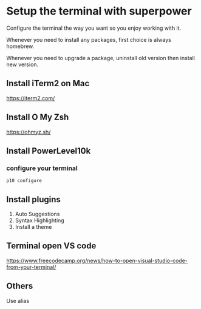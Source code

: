 # Setup the terminal with superpower

Configure the terminal the way you want so you enjoy working with it.

Whenever you need to install any packages, first choice is always homebrew.

Whenever you need to upgrade a package, uninstall old version then install new version.

## Install iTerm2 on Mac

https://iterm2.com/

## Install O My Zsh

https://ohmyz.sh/

## Install PowerLevel10k

### configure your terminal

`p10 configure`

## Install plugins

1. Auto Suggestions
2. Syntax Highlighting
3. Install a theme

## Terminal open VS code

https://www.freecodecamp.org/news/how-to-open-visual-studio-code-from-your-terminal/

## Others

Use alias
